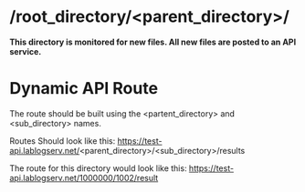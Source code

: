 # /root_directory/<parent_directory>/

**This directory is monitored for new files. All new files are posted to an API service.**

# Dynamic API Route

The route should be built using the <partent_directory> and <sub_directory> names.

Routes Should look like this: https://test-api.lablogserv.net/<parent_directory>/<sub_directory>/results

The route for this directory would look like this:  https://test-api.lablogserv.net/1000000/1002/result
